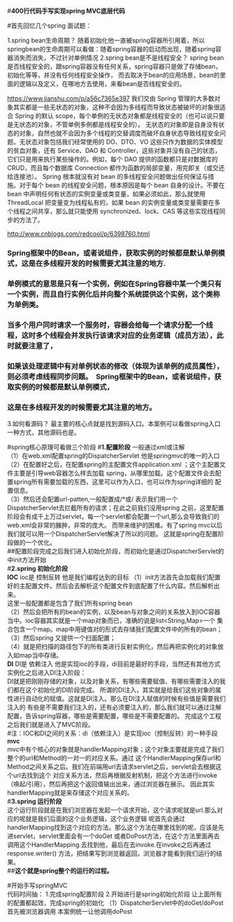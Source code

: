 #**400行代码手写实现spring MVC底层代码**

#首先回忆几个spring 面试题：

1.spring bean生命周期？
随着初始化他一直被spring容器所引用着，所以springbean的生命周期可以看做：随着spring容器的启动而出现，随着spring容器消失而消失，不过针对单例情况
2.spring bean是不是线程安全？
spring bean是否线程安全的，跟spring容器没有任何关系，spring容器只是做了存储bean，初始化等等，并没有任何线程安全操作，
而去取决于bean的应用场景，bean的里面的逻辑以及定义，在哪地方去使用，来看bean是否线程安全的。

https://www.jianshu.com/p/a56c7365e397
我们交由 Spring 管理的大多数对象其实都是一些无状态的对象，这种不会因为多线程而导致状态被破坏的对象很适合 Spring 的默认 scope，每个单例的无状态对象都是线程安全的（也可以说只要是无状态的对象，不管单例多例都是线程安全的）。
无状态的对象即是自身没有状态的对象，自然也就不会因为多个线程的交替调度而破坏自身状态导致线程安全问题。无状态对象包括我们经常使用的 DO、DTO、VO 这些只作为数据的实体模型的贫血对象，还有 Service、DAO 和 Controller，这些对象并没有自己的状态，它们只是用来执行某些操作的。例如，每个 DAO 提供的函数都只是对数据库的 CRUD，而且每个数据库 Connection 都作为函数的局部变量，用完即关（或交还给连接池）。
Spring 根本就没有对 bean 的多线程安全问题做出任何保证与措施。对于每个 bean 的线程安全问题，根本原因是每个 bean 自身的设计。不要在 bean 中声明任何有状态的实例变量或类变量，如果必须如此，那么就使用 ThreadLocal 把变量变为线程私有的，如果 bean 的实例变量或类变量需要在多个线程之间共享，那么就只能使用 synchronized、lock、CAS 等这些实现线程同步的方法了。

http://www.cnblogs.com/redcool/p/6398760.html
### Spring框架中的Bean，或者说组件，获取实例的时候都是默认单例模式，这是在多线程开发的时候需要尤其注意的地方.
### 单例模式的意思是只有一个实例，例如在Spring容器中某一个类只有一个实例，而且自行实例化后并向整个系统提供这个实例，这个类称为单例类。
### 当多个用户同时请求一个服务时，容器会给每一个请求分配一个线程，这时多个线程会并发执行该请求对应的业务逻辑（成员方法），此时就要注意了，
### 如果该处理逻辑中有对单例状态的修改（体现为该单例的成员属性），则必须考虑线程同步问题。　Spring框架中的Bean，或者说组件，获取实例的时候都是默认单例模式，
### 这是在多线程开发的时候需要尤其注意的地方。                                                                                                              

3.如何看源码？
最主要的核心点就是找到源码入口。本案例可以看做spring入口一种方式，其他源码也是。



#spring核心原理可看做三个阶段
#**1.配置阶段** 一般通过xml或注解    
（1）在web.xml配置spring的DispatcherServlet  他是springmvc的唯一的入口   
（2）在配置好之后，在配置spring的主配置文件application.xml  ；这个主配置文件主要是引导web容器怎么样去加载
 spring，从哪里加载。这个配置文件会去配置spring所有需要加载的东西，这里可以作为入口，也可以作为spring详细的
 配置信息。    
（3）然后还会配置url-patten,一般配置成/*或/   表示我们用一个DispatcherServlet去拦截所有的请求；在此之前我们没用spring
之前，这里配置阶段会有成千上万过servlet，每一个servlet都会配置一个url,那么会导致我们的web.xml会非常的臃肿，非常的庞大。
而带来维护的困难。有了spring mvc以后我们就可以用一个DispatcherServlet解决了所以的问题。
这就是spring在配置阶段做的一个优化。    
##配置阶段完成之后我们进入初始化阶段，而初始化是通过DispatcherServlet的中init方法开始     
#**2.spring 初始化阶段**   
**IOC**   ioc是 控制反转   他是我们编程达到的目标
（1）init方法首先会加载我们配置好的主配置文件。然后会去解析这个配置文件到底配置了什么内容。然后解析出来。   
这里一般配置都是包含了我们所有spring bean   
（2）然后会把所有的bean的实例，以及bean与对象之间的关系放入到IOC容器当中。ioc容器其实就是一个map对象而已，准确的说是list<String,Map>一个
集合包含一个map。map中用键值对的形式去存储我们配置文件中的所有的bean；   
（3）然后spring 又提供一个扫面配置；   
（4）就是把扫描的路径包下的所有类进行反射实例化，然后再把实例化的对象放入如map当中存储。    
**DI**   DI是 依赖注入  他是实现ioc的手段，di目前是最好的手段，当然还有其他方式
实例化之后进入DI注入阶段：   
DI就是把刚刚存储的对象，以及对象关系，有哪些需要赋值、有哪些需要注入的我们都在这个初始化的DI阶段完成。
所谓的DI注入，其实就是给我们这些对象的属性进行自动化的赋值。这就是DI注入。那么在DI注入赋值的时候有些值是需要我们注入的
有些是不需要我们注入的，还有必须要注入的，那么我们就可以通过注解配置，告诉spring容器，哪些是需要配置，哪些是不需要配置的。
完成这个工程之后我们就是进入了MVC阶段。   
#注：IOC和DI之间的关系：di（依赖注入）是实现ioc（控制反转）的一种手段
**mvc**   
mvc中有个核心的对象就是handlerMapping对象；这个对象主要就是完成了我们整个的url和Method的一对一的对应关系。通过
这个HandlerMapping保存url和Method之间关系之后。我们在前端用url去请求servlet之后，servlet会去根据这个url去找到这个
对应关系方法，然后再根据反射机制，把这个方法进行invoke（唤起/引用），然后再把这个返回值输出出来，通过浏览器在展示。
因此其实handlerMapping就是来存储这个对应关系的。    
#**3.spring 运行阶段**    
这个运行阶段就是在我们浏览器在发起一个请求开始，这个请求呢就是url.那么对应的呢就是我们后面的这个业务逻辑，这个业务逻辑
呢首先会通过handlerMapping找到这个对应的方法。那么这个方法在哪里找到的呢，应该是先进servlet，servlet里面会有一个doGet
或者DoPost方法，在这个方法里面再去调用这个HandlerMapping.去找到他，最后在去invoke.在invoke之后再通过response.writer()
方法，把结果写到浏览器返回，浏览器才能看到我们运行的结果。     
##**这个就是spring整个的运行的过程。**

#开始手写springMVC    
代码时间抽：
1.完成spring配置阶段
2.开始进行是spring初始化阶段  让上面所有的配置都起效，完成spring的初始化
（1）DispatcherServlet中的doGet/doPost首先被浏览器调用  本案例统一让他调用doPost
 